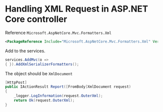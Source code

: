 # Handling XML Request in ASP.NET Core controller

Reference `Microsoft.AspNetCore.Mvc.Formatters.Xml`

```xml
<PackageReference Include="Microsoft.AspNetCore.Mvc.Formatters.Xml" Version="2.2.0" />
```

Add to the services.

```csharp
services.AddMvc(o =>
{ }).AddXmlSerializerFormatters();
```

The object should be `XmlDocument`

```csharp
[HttpPost]
public IActionResult Report([FromBody]XmlDocument request)
{
    _logger.LogInformation(request.OuterXml);
    return Ok(request.OuterXml);
}
```
